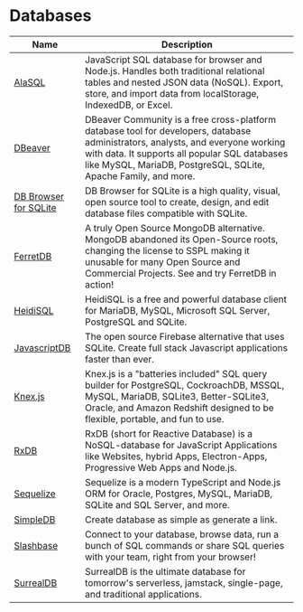 # Databases

| Name | Description |
| --- | --- |
| [AlaSQL](http://alasql.org/) | JavaScript SQL database for browser and Node.js. Handles both traditional relational tables and nested JSON data (NoSQL). Export, store, and import data from localStorage, IndexedDB, or Excel. |
| [DBeaver](https://dbeaver.io/) | DBeaver Community is a free cross-platform database tool for developers, database administrators, analysts, and everyone working with data. It supports all popular SQL databases like MySQL, MariaDB, PostgreSQL, SQLite, Apache Family, and more. |
| [DB Browser for SQLite](https://sqlitebrowser.org/) | DB Browser for SQLite is a high quality, visual, open source tool to create, design, and edit database files compatible with SQLite. |
| [FerretDB](https://www.ferretdb.io/) | A truly Open Source MongoDB alternative. MongoDB abandoned its Open-Source roots, changing the license to SSPL making it unusable for many Open Source and Commercial Projects. See and try FerretDB in action! |
| [HeidiSQL](https://www.heidisql.com/) | HeidiSQL is a free and powerful database client for MariaDB, MySQL, Microsoft SQL Server, PostgreSQL and SQLite. |
| [JavascriptDB](https://javascriptdb.com/) | The open source Firebase alternative that uses SQLite. Create full stack Javascript applications faster than ever. |
| [Knex.js](https://knexjs.org/) | Knex.js is a "batteries included" SQL query builder for PostgreSQL, CockroachDB, MSSQL, MySQL, MariaDB, SQLite3, Better-SQLite3, Oracle, and Amazon Redshift designed to be flexible, portable, and fun to use. |
| [RxDB](https://rxdb.info/) | RxDB (short for Reactive Database) is a NoSQL-database for JavaScript Applications like Websites, hybrid Apps, Electron-Apps, Progressive Web Apps and Node.js. |
| [Sequelize](https://sequelize.org/) | Sequelize is a modern TypeScript and Node.js ORM for Oracle, Postgres, MySQL, MariaDB, SQLite and SQL Server, and more. |
| [SimpleDB](https://simpledb.vercel.app/) | Create database as simple as generate a link. |
| [Slashbase](https://slashbase.com/) | Connect to your database, browse data, run a bunch of SQL commands or share SQL queries with your team, right from your browser! |
| [SurrealDB](https://surrealdb.com/) | SurrealDB is the ultimate database for tomorrow's serverless, jamstack, single-page, and traditional applications. |